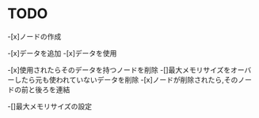 TODO
============================

-[x]ノードの作成

-[x]データを追加
-[x]データを使用

-[x]使用されたらそのデータを持つノードを削除
-[]最大メモリサイズをオーバーしたら元も使われていないデータを削除
    -[x]ノードが削除されたら,そのノードの前と後ろを連結

-[]最大メモリサイズの設定